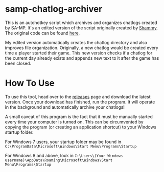 # samp-chatlog-archiver
This is an autohotkey script which archives and organizes chatlogs created by SA-MP. It's an edited version of the script originally created by [Shammy](https://forum.ls-rp.io/memberlist.php?mode=viewprofile&u=34996). The original code can be found [here](https://pastebin.com/ep98VHW1).

My edited version automatically creates the chatlog directory and also improves file organization. Originally, a new chatlog would be created every time a player started their game. This new version checks if a chatlog for the current day already exists and appends new text to it after the game has been closed.

# How To Use
To use this tool, head over to the [releases](https://github.com/TommyB123/samp-chatlog-archiver/releases) page and download the latest version. Once your download has finished, run the program. It will operate in the background and automatically archive your chatlogs!

A small caveat of this program is the fact that it must be manually started every time your computer is turned on. This can be circumvented by copying the program (or creating an application shortcut) to your Windows startup folder.

For Windows 7 users, your startup folder may be found in `C:\ProgramData\Microsoft\Windows\Start Menu\Programs\Startup`

For Windows 8 and above, look in `C:\Users\(Your Windows username)\AppData\Roaming\Microsoft\Windows\Start Menu\Programs\Startup`
